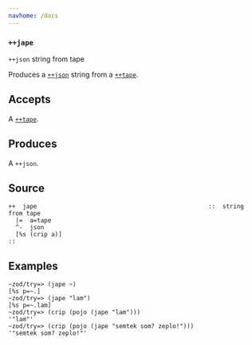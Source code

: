 ```yaml
---
navhome: /docs
---
```



### `++jape`

`++json` string from tape

Produces a [`++json`]() string from a [`++tape`]().

Accepts
-------

A [`++tape`]().

Produces
--------

A `++json`.

Source
------

    ++  jape                                                ::  string from tape
      |=  a=tape
      ^-  json
      [%s (crip a)]
    ::

Examples
--------

    ~zod/try=> (jape ~)
    [%s p=~.]
    ~zod/try=> (jape "lam")
    [%s p=~.lam]
    ~zod/try=> (crip (pojo (jape "lam")))
    '"lam"'
    ~zod/try=> (crip (pojo (jape "semtek som? zeplo!")))
    '"semtek som? zeplo!"'


